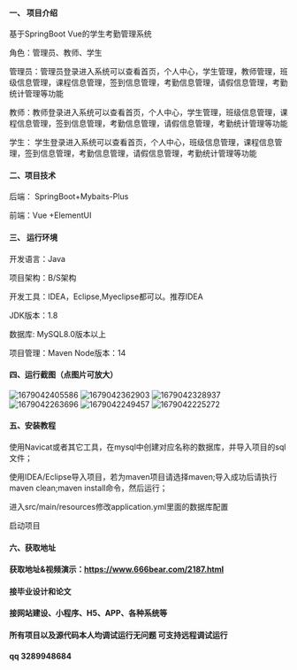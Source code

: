 
#### 一、 项目介绍
基于SpringBoot Vue的学生考勤管理系统

角色：管理员、教师、学生

管理员：管理员登录进入系统可以查看首页，个人中心，学生管理，教师管理，班级信息管理，课程信息管理，签到信息管理，考勤信息管理，请假信息管理，考勤统计管理等功能

教师：教师登录进入系统可以查看首页，个人中心，学生管理，班级信息管理，课程信息管理，签到信息管理，考勤信息管理，请假信息管理，考勤统计管理等功能

学生： 学生登录进入系统可以查看首页，个人中心，班级信息管理，课程信息管理，签到信息管理，考勤信息管理，请假信息管理，考勤统计管理等功能

#### 二、项目技术
后端： SpringBoot+Mybaits-Plus

前端：Vue +ElementUI 

#### 三、 运行环境
开发语言：Java

项目架构：B/S架构

开发工具：IDEA，Eclipse,Myeclipse都可以。推荐IDEA

JDK版本：1.8

数据库: MySQL8.0版本以上

项目管理：Maven
Node版本：14
#### 四、运行截图（点图片可放大）
![1679042405586](https://github.com/666bears/attendance/assets/143094776/d945d44a-937a-456b-8afd-1f5b505bb173)
![1679042362903](https://github.com/666bears/attendance/assets/143094776/a490b394-e2ed-4b35-931c-8e2b8da61db7)
![1679042328937](https://github.com/666bears/attendance/assets/143094776/a5913817-2275-4dcb-80ac-03bc79f32c91)
![1679042263696](https://github.com/666bears/attendance/assets/143094776/d487bc88-18f8-4f75-8de6-0f68060ff88d)
![1679042249457](https://github.com/666bears/attendance/assets/143094776/b1802d45-cdbe-42c1-91e9-20065abbb195)
![1679042225272](https://github.com/666bears/attendance/assets/143094776/1236b6dd-7d3c-4687-b859-9e52b4c91cc8)



#### 五、安装教程
使用Navicat或者其它工具，在mysql中创建对应名称的数据库，并导入项目的sql文件；

使用IDEA/Eclipse导入项目，若为maven项目请选择maven;导入成功后请执行maven clean;maven install命令，然后运行；

进入src/main/resources修改application.yml里面的数据库配置

启动项目
#### 六、获取地址
#### 获取地址&视频演示：https://www.666bear.com/2187.html

#### 接毕业设计和论文
#### 接网站建设、小程序、H5、APP、各种系统等
#### 所有项目以及源代码本人均调试运行无问题 可支持远程调试运行
#### qq 3289948684
